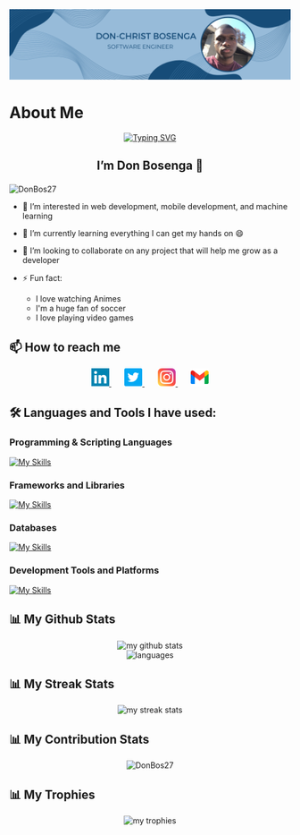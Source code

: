 <img alt="background" title="background" src="images/Background.png" border-radius= "50px"/>

# About Me

<!-- ## <p align="center">Hi, Bonjour, Hola, Olá, Hallo, Ciao, 你好, こんにちは, مرحبا </p>-->

<div align="center">

[![Typing SVG](https://readme-typing-svg.demolab.com?font=Aladin&pause=1000&random=false&width=435&lines=Hi%2C+Bonjour%2C+Hola%2C+Ol%C3%A1%2C+Hallo%2C+Ciao%2C+%E4%BD%A0%E5%A5%BD%2C+%E3%81%93%E3%82%93%E3%81%AB%E3%81%A1%E3%81%AF%2C+%D9%85%D8%B1%D8%AD%D8%A8%D8%A7)](https://git.io/typing-svg)

</div>

## <p align="center">I’m Don Bosenga 👋</p>

<p align="left"> <img src="https://komarev.com/ghpvc/?username=DonBos27&label=Profile%20views&color=0e75b6&style=flat" alt="DonBos27" /> </p>

<!-- Passionate young software developer with a keen eye for detail and a love for problem-solving. Learning both front-end and back-end development, with a particular interest in building dynamic, responsive user interfaces. Committed to staying up-to-date with the latest technologies and always seeking out new ways to enhance my skills. -->

- 👀 I’m interested in web development, mobile development, and machine learning
- 🌱 I’m currently learning everything I can get my hands on 😄
- 💞️ I’m looking to collaborate on any project that will help me grow as a developer
- ⚡ Fun fact:

  - I love watching Animes
  - I'm a huge fan of soccer
  - I love playing video games

## 📫 How to reach me

<p align="center">
    <a href="https://www.linkedin.com/in/don-bosenga-434862207/">
        <img width="32px" alt="Linkedin" title="Linkedin" src="images/linkedinFooter.png"/>
    </a>
    &#8287;&#8287;&#8287;&#8287;&#8287;
    <a href="https://twitter.com/Donatelo27">
        <img width="32px" alt="Twitter" title="Twitter" src="images/twitterFooter.png"/>
    </a>
    &#8287;&#8287;&#8287;&#8287;&#8287;
    <a href="https://www.instagram.com/dbosenga/">
        <img width="32px" alt="Instagram" title="Instagram" src="images/instagramFooter.png"/>
    </a>
    &#8287;&#8287;&#8287;&#8287;&#8287;
    <a href="mailto:bosengad@gmail.com">
        <img width="32px" alt="Gmail" title="Gmail" src="images/gmailFooter.png" />
    </a>
</p>

## 🛠️ Languages and Tools I have used:

### Programming & Scripting Languages

[![My Skills](https://skillicons.dev/icons?i=html,css,js,py,cs)](https://skillicons.dev)

### Frameworks and Libraries

[![My Skills](https://skillicons.dev/icons?i=bootstrap,fastapi,nextjs,nodejs,react,tailwind,vite)](https://skillicons.dev)

### Databases

[![My Skills](https://skillicons.dev/icons?i=firebase,mysql,mongodb)](https://skillicons.dev)

### Development Tools and Platforms

[![My Skills](https://skillicons.dev/icons?i=pycharm,visualstudio,vscode,windows,apple)](https://skillicons.dev)


<!-- <p align="center">
    <img  alt="HTML" width="30px" style="padding-right:10px;" src="https://cdn.jsdelivr.net/gh/devicons/devicon/icons/html5/html5-plain.svg" />
    &#8287;&#8287;&#8287;&#8287;&#8287;
    <img  alt="CSS" width="30px" style="padding-right:50px;" src="https://cdn.jsdelivr.net/gh/devicons/devicon/icons/css3/css3-plain.svg" />
    &#8287;&#8287;&#8287;&#8287;&#8287;
    <img  alt="JavaScript" width="30px" style="padding-right:10px;" src="https://cdn.jsdelivr.net/gh/devicons/devicon/icons/javascript/javascript-plain.svg" />
        &#8287;&#8287;&#8287;&#8287;&#8287;
    <img alt="tailwind" width="30px" style="padding-right:10px;" src="https://raw.githubusercontent.com/devicons/devicon/1119b9f84c0290e0f0b38982099a2bd027a48bf1/icons/tailwindcss/tailwindcss-plain.svg"  />
    &#8287;&#8287;&#8287;&#8287;&#8287;
    <img  alt="bootstrap" width="30px" style="padding-right:10px;" src="https://github.com/devicons/devicon/blob/v2.15.1/icons/bootstrap/bootstrap-original.svg" />
    &#8287;&#8287;&#8287;&#8287;&#8287;
    <img  alt="React" width="30px" style="padding-right:10px;" src="https://cdn.jsdelivr.net/gh/devicons/devicon/icons/react/react-original.svg" />
        &#8287;&#8287;&#8287;&#8287;&#8287;
    <img  alt="Node JS" width="30px" style="padding-right:10px;" src="https://raw.githubusercontent.com/devicons/devicon/1119b9f84c0290e0f0b38982099a2bd027a48bf1/icons/nodejs/nodejs-original-wordmark.svg" />
    &#8287;&#8287;&#8287;&#8287;&#8287;
    <img  alt="Python" width="30px" style="padding-right:10px;" src="https://cdn.jsdelivr.net/gh/devicons/devicon/icons/python/python-plain.svg" />
    &#8287;&#8287;&#8287;&#8287;&#8287;
    <img  alt="CSharp" width="30px" style="padding-right:10px;" src="https://github.com/devicons/devicon/blob/v2.15.1/icons/csharp/csharp-line.svg" />
    &#8287;&#8287;&#8287;&#8287;&#8287;
    <img  alt="mySql" width="30px" style="padding-right:10px;" src="https://github.com/devicons/devicon/blob/v2.15.1/icons/mysql/mysql-original-wordmark.svg" />
        &#8287;&#8287;&#8287;&#8287;&#8287;
    <img  alt="firebase" width="30px" style="padding-right:10px;" src="https://github.com/devicons/devicon/blob/v2.15.1/icons/firebase/firebase-plain-wordmark.svg" />
        &#8287;&#8287;&#8287;&#8287;&#8287;
    <img  alt="GitHub" width="30px" style="padding-right:10px;" src="https://cdn.jsdelivr.net/gh/devicons/devicon/icons/github/github-original.svg" />
    &#8287;&#8287;&#8287;&#8287;&#8287;
    <img  alt="Git" width="30px" style="padding-right:10px;" src="https://cdn.jsdelivr.net/gh/devicons/devicon/icons/git/git-original.svg" />
    &#8287;&#8287;&#8287;&#8287;&#8287;
    <img  alt="Visual Studio Code" width="30px" style="padding-right:10px;" src="https://cdn.jsdelivr.net/gh/devicons/devicon/icons/vscode/vscode-original.svg" />
        &#8287;&#8287;&#8287;&#8287;&#8287;
    <img  alt="figma" width="30px" style="padding-right:10px;" src="https://github.com/devicons/devicon/blob/v2.15.1/icons/figma/figma-original.svg" />
    <br />
</p> -->

## 📊 My Github Stats

<p align="center">
    <img src="https://github-readme-stats.vercel.app/api?username=DonBos27&show_icons=true&theme=dracula" alt="my github stats" width="420"/>
    <br/>
    <img src="https://github-readme-stats.vercel.app/api/top-langs/?username=DonBos27&layout=compact&theme=radical" alt="languages" width="420"">
</p>

## 📊 My Streak Stats

<p align="center">
    <img src="https://github-readme-streak-stats.herokuapp.com/?user=DonBos27&theme=radical" alt="my streak stats" width="420"/>
</p>

## 📊 My Contribution Stats

<p align="center">
    <img src="https://github-profile-summary-cards.vercel.app/api/cards/profile-details?username=DonBos27&theme=radical" alt="DonBos27"/>
</p>

## 📊 My Trophies

<p align="center">
    <img src="https://github-profile-trophy.vercel.app/?username=DonBos27&row=2&column=3theme=radical&column=4&margin-w=15&margin-h=15&no-bg=true" alt="my trophies" width="420"/>
</p>

<!-- ## 🐍 Snake Animation -->

<!-- <div>

  ![Snake animation](https://github.com/DonBos27/DonBos27/blob/output/github-contribution-grid-snake.svg)

</div> -->
